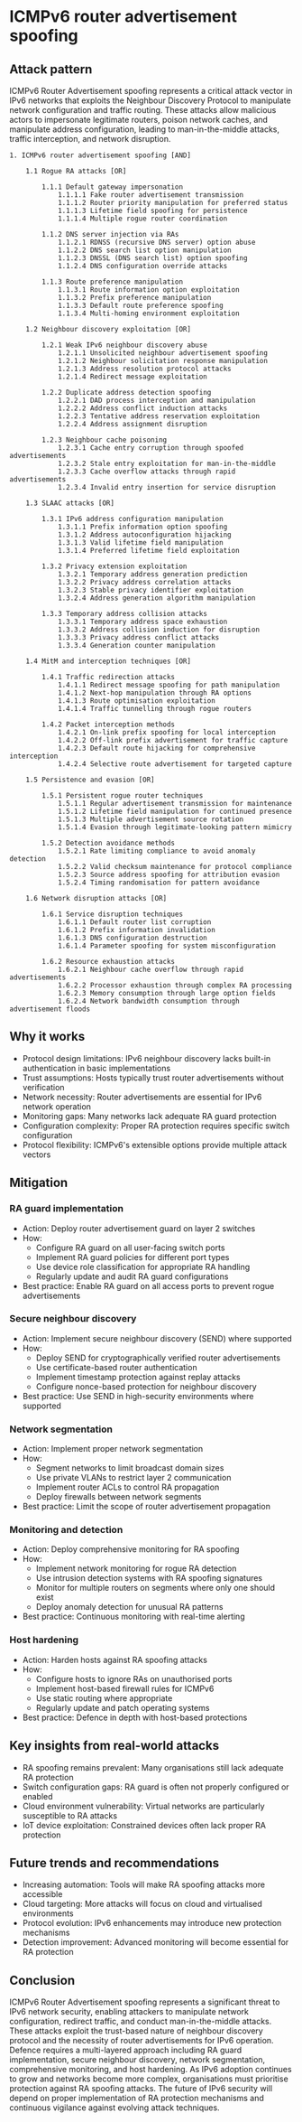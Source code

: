 # ICMPv6 router advertisement spoofing

## Attack pattern

ICMPv6 Router Advertisement spoofing represents a critical attack vector in IPv6 networks that exploits the Neighbour Discovery Protocol to manipulate network configuration and traffic routing. These attacks allow malicious actors to impersonate legitimate routers, poison network caches, and manipulate address configuration, leading to man-in-the-middle attacks, traffic interception, and network disruption.

```text
1. ICMPv6 router advertisement spoofing [AND]

    1.1 Rogue RA attacks [OR]
    
        1.1.1 Default gateway impersonation
            1.1.1.1 Fake router advertisement transmission
            1.1.1.2 Router priority manipulation for preferred status
            1.1.1.3 Lifetime field spoofing for persistence
            1.1.1.4 Multiple rogue router coordination
            
        1.1.2 DNS server injection via RAs
            1.1.2.1 RDNSS (recursive DNS server) option abuse
            1.1.2.2 DNS search list option manipulation
            1.1.2.3 DNSSL (DNS search list) option spoofing
            1.1.2.4 DNS configuration override attacks
            
        1.1.3 Route preference manipulation
            1.1.3.1 Route information option exploitation
            1.1.3.2 Prefix preference manipulation
            1.1.3.3 Default route preference spoofing
            1.1.3.4 Multi-homing environment exploitation
            
    1.2 Neighbour discovery exploitation [OR]
    
        1.2.1 Weak IPv6 neighbour discovery abuse
            1.2.1.1 Unsolicited neighbour advertisement spoofing
            1.2.1.2 Neighbour solicitation response manipulation
            1.2.1.3 Address resolution protocol attacks
            1.2.1.4 Redirect message exploitation
            
        1.2.2 Duplicate address detection spoofing
            1.2.2.1 DAD process interception and manipulation
            1.2.2.2 Address conflict induction attacks
            1.2.2.3 Tentative address reservation exploitation
            1.2.2.4 Address assignment disruption
            
        1.2.3 Neighbour cache poisoning
            1.2.3.1 Cache entry corruption through spoofed advertisements
            1.2.3.2 Stale entry exploitation for man-in-the-middle
            1.2.3.3 Cache overflow attacks through rapid advertisements
            1.2.3.4 Invalid entry insertion for service disruption
            
    1.3 SLAAC attacks [OR]
    
        1.3.1 IPv6 address configuration manipulation
            1.3.1.1 Prefix information option spoofing
            1.3.1.2 Address autoconfiguration hijacking
            1.3.1.3 Valid lifetime field manipulation
            1.3.1.4 Preferred lifetime field exploitation
            
        1.3.2 Privacy extension exploitation
            1.3.2.1 Temporary address generation prediction
            1.3.2.2 Privacy address correlation attacks
            1.3.2.3 Stable privacy identifier exploitation
            1.3.2.4 Address generation algorithm manipulation
            
        1.3.3 Temporary address collision attacks
            1.3.3.1 Temporary address space exhaustion
            1.3.3.2 Address collision induction for disruption
            1.3.3.3 Privacy address conflict attacks
            1.3.3.4 Generation counter manipulation
            
    1.4 MitM and interception techniques [OR]
    
        1.4.1 Traffic redirection attacks
            1.4.1.1 Redirect message spoofing for path manipulation
            1.4.1.2 Next-hop manipulation through RA options
            1.4.1.3 Route optimisation exploitation
            1.4.1.4 Traffic tunnelling through rogue routers
            
        1.4.2 Packet interception methods
            1.4.2.1 On-link prefix spoofing for local interception
            1.4.2.2 Off-link prefix advertisement for traffic capture
            1.4.2.3 Default route hijacking for comprehensive interception
            1.4.2.4 Selective route advertisement for targeted capture
            
    1.5 Persistence and evasion [OR]
    
        1.5.1 Persistent rogue router techniques
            1.5.1.1 Regular advertisement transmission for maintenance
            1.5.1.2 Lifetime field manipulation for continued presence
            1.5.1.3 Multiple advertisement source rotation
            1.5.1.4 Evasion through legitimate-looking pattern mimicry
            
        1.5.2 Detection avoidance methods
            1.5.2.1 Rate limiting compliance to avoid anomaly detection
            1.5.2.2 Valid checksum maintenance for protocol compliance
            1.5.2.3 Source address spoofing for attribution evasion
            1.5.2.4 Timing randomisation for pattern avoidance
            
    1.6 Network disruption attacks [OR]
    
        1.6.1 Service disruption techniques
            1.6.1.1 Default router list corruption
            1.6.1.2 Prefix information invalidation
            1.6.1.3 DNS configuration destruction
            1.6.1.4 Parameter spoofing for system misconfiguration
            
        1.6.2 Resource exhaustion attacks
            1.6.2.1 Neighbour cache overflow through rapid advertisements
            1.6.2.2 Processor exhaustion through complex RA processing
            1.6.2.3 Memory consumption through large option fields
            1.6.2.4 Network bandwidth consumption through advertisement floods
```

## Why it works

-   Protocol design limitations: IPv6 neighbour discovery lacks built-in authentication in basic implementations
-   Trust assumptions: Hosts typically trust router advertisements without verification
-   Network necessity: Router advertisements are essential for IPv6 network operation
-   Monitoring gaps: Many networks lack adequate RA guard protection
-   Configuration complexity: Proper RA protection requires specific switch configuration
-   Protocol flexibility: ICMPv6's extensible options provide multiple attack vectors

## Mitigation

### RA guard implementation

-   Action: Deploy router advertisement guard on layer 2 switches
-   How:
    -   Configure RA guard on all user-facing switch ports
    -   Implement RA guard policies for different port types
    -   Use device role classification for appropriate RA handling
    -   Regularly update and audit RA guard configurations
-   Best practice: Enable RA guard on all access ports to prevent rogue advertisements

### Secure neighbour discovery

-   Action: Implement secure neighbour discovery (SEND) where supported
-   How:
    -   Deploy SEND for cryptographically verified router advertisements
    -   Use certificate-based router authentication
    -   Implement timestamp protection against replay attacks
    -   Configure nonce-based protection for neighbour discovery
-   Best practice: Use SEND in high-security environments where supported

### Network segmentation

-   Action: Implement proper network segmentation
-   How:
    -   Segment networks to limit broadcast domain sizes
    -   Use private VLANs to restrict layer 2 communication
    -   Implement router ACLs to control RA propagation
    -   Deploy firewalls between network segments
-   Best practice: Limit the scope of router advertisement propagation

### Monitoring and detection

-   Action: Deploy comprehensive monitoring for RA spoofing
-   How:
    -   Implement network monitoring for rogue RA detection
    -   Use intrusion detection systems with RA spoofing signatures
    -   Monitor for multiple routers on segments where only one should exist
    -   Deploy anomaly detection for unusual RA patterns
-   Best practice: Continuous monitoring with real-time alerting

### Host hardening

-   Action: Harden hosts against RA spoofing attacks
-   How:
    -   Configure hosts to ignore RAs on unauthorised ports
    -   Implement host-based firewall rules for ICMPv6
    -   Use static routing where appropriate
    -   Regularly update and patch operating systems
-   Best practice: Defence in depth with host-based protections

## Key insights from real-world attacks

-   RA spoofing remains prevalent: Many organisations still lack adequate RA protection
-   Switch configuration gaps: RA guard is often not properly configured or enabled
-   Cloud environment vulnerability: Virtual networks are particularly susceptible to RA attacks
-   IoT device exploitation: Constrained devices often lack proper RA protection

## Future trends and recommendations

-   Increasing automation: Tools will make RA spoofing attacks more accessible
-   Cloud targeting: More attacks will focus on cloud and virtualised environments
-   Protocol evolution: IPv6 enhancements may introduce new protection mechanisms
-   Detection improvement: Advanced monitoring will become essential for RA protection

## Conclusion

ICMPv6 Router Advertisement spoofing represents a significant threat to IPv6 network security, enabling attackers to manipulate network configuration, redirect traffic, and conduct man-in-the-middle attacks. These attacks exploit the trust-based nature of neighbour discovery protocol and the necessity of router advertisements for IPv6 operation. Defence requires a multi-layered approach including RA guard implementation, secure neighbour discovery, network segmentation, comprehensive monitoring, and host hardening. As IPv6 adoption continues to grow and networks become more complex, organisations must prioritise protection against RA spoofing attacks. The future of IPv6 security will depend on proper implementation of RA protection mechanisms and continuous vigilance against evolving attack techniques.

